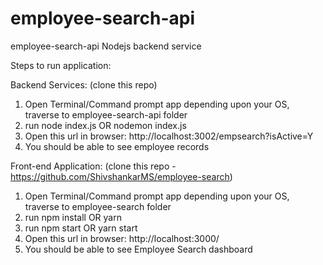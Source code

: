 # employee-search-api
employee-search-api Nodejs backend service

Steps to run application:

Backend Services: (clone this repo)

1. Open Terminal/Command prompt app depending upon your OS, traverse to employee-search-api folder 
2. run node index.js OR nodemon index.js
3. Open this url in browser: http://localhost:3002/empsearch?isActive=Y
4. You should be able to see employee records


Front-end Application: (clone this repo - https://github.com/ShivshankarMS/employee-search)

1. Open Terminal/Command prompt app depending upon your OS, traverse to employee-search folder
2. run npm install OR yarn
3. run npm start OR yarn start
4. Open this url in browser: http://localhost:3000/
5. You should be able to see Employee Search dashboard


